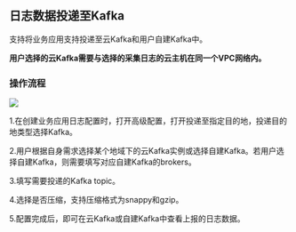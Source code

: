 ## 日志数据投递至Kafka

支持将业务应用支持投递至云Kafka和用户自建Kafka中。

**用户选择的云Kafka需要与选择的采集日志的云主机在同一个VPC网络内。**

### 操作流程

![](https://raw.githubusercontent.com/jdcloudcom/cn/zhangwenjie-only/image/LogService/LogCollection/toKafka.png)

1.在创建业务应用日志配置时，打开高级配置，打开投递至指定目的地，投递目的地类型选择Kafka。

2.用户根据自身需求选择某个地域下的云Kafka实例或选择自建Kafka。若用户选择自建Kafka，则需要填写对应自建Kafka的brokers。

3.填写需要投递的Kafka topic。

4.选择是否压缩，支持压缩格式为snappy和gzip。

5.配置完成后，即可在云Kafka或自建Kafka中查看上报的日志数据。
